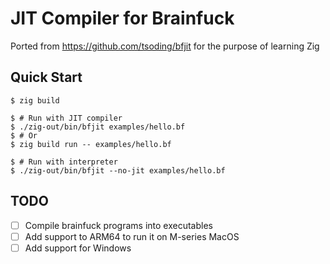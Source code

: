 # JIT Compiler for Brainfuck

Ported from https://github.com/tsoding/bfjit for the purpose of learning Zig

## Quick Start
```console
$ zig build

$ # Run with JIT compiler
$ ./zig-out/bin/bfjit examples/hello.bf
$ # Or
$ zig build run -- examples/hello.bf

$ # Run with interpreter
$ ./zig-out/bin/bfjit --no-jit examples/hello.bf
```

## TODO
- [ ] Compile brainfuck programs into executables
- [ ] Add support to ARM64 to run it on M-series MacOS
- [ ] Add support for Windows